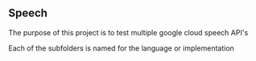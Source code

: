 ## Speech

The purpose of this project is to test multiple google cloud speech API's

Each of the subfolders is named for the language or implementation
